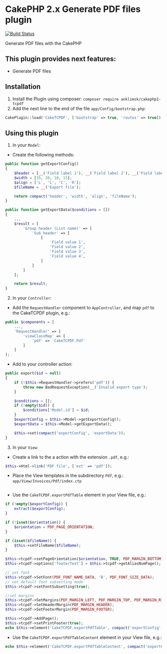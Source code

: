 # CakePHP 2.x Generate PDF files plugin
[![Build Status](https://travis-ci.com/anklimsk/cakephp-tcpdf.svg?branch=master)](https://travis-ci.com/anklimsk/cakephp-tcpdf)

Generate PDF files with the CakePHP

## This plugin provides next features:

- Generate PDF files

## Installation

1. Install the Plugin using composer: `composer require anklimsk/cakephp2-tcpdf`
2. Add the next line to the end of the file `app/Config/bootstrap.php`:
```php
CakePlugin::load('CakeTCPDF', ['bootstrap' => true, 'routes' => true]);
```

## Using this plugin

1. In your `Model`:
  - Create the following methods:
```php
public function getExportConfig()
{
    $header = [__('Field label 1'), __('Field label 2'), __('Field label 3'), __('Field label 4')];
    $width = [35, 20, 10, 15];
    $align = ['L', 'L', 'C', 'R'];
    $fileName = __('Export file');

    return compact('header', 'width', 'align', 'fileName');
}

public function getExportData($conditions = [])
{
    ...
    $result = [
        'Group header (List name)' => [
            'Sub header' => [
                [
                    'Field value 1',
                    'Field value 2',
                    'Field value 3',
                    'Field value 4',
                ]
            ]
        ]
    ];

    return $result;
}
```
2. In your `Controller`:
  - Add the `RequestHandler` component to `AppController`, and map `pdf` to 
    the CakeTCPDF plugin, e.g.:
```php
public $components = [
    ...,
    'RequestHandler' => [
        'viewClassMap' => [
            'pdf' => 'CakeTCPDF.Pdf'
        ]
    ]
);
```
  - Add to your controller action:
```php
public export($id = null)
{
    if (!$this->RequestHandler->prefers('pdf')) {
        throw new BadRequestException(__('Invalid export type');
    }

    $conditions = [];
    if (!empty($id)) {
        $conditions['Model.id'] = $id;
    }
    $exportConfig = $this->Model->getExportConfig();
    $exportData = $this->Model->getExportData();

    $this->set(compact('exportConfig', 'exportData'));
}
```
3. In your `View`:
  - Create a link to the a action with the extension `.pdf`, e.g.:
```php
$this->Html->link('PDF file', ['ext' => 'pdf']);
```
  - Place the View templates in the subdirectory `Pdf`, e.g.:
    `app/View/Invoices/Pdf/index.ctp`
```php
```
  - Use the `CakeTCPDF.exportPdfTable` element in your View file, e.g.:
```php
if (!empty($exportConfig)) {
    extract($exportConfig);
}

if (!isset($orientation)) {
    $orientation = PDF_PAGE_ORIENTATION;
}

if (isset($fileName)) {
    $this->setFileName($fileName);
}

$this->tcpdf->setPageOrientation($orientation, TRUE, PDF_MARGIN_BOTTOM);
$this->tcpdf->options['footerText'] = $this->tcpdf->getAliasNumPage();

// set font
$this->tcpdf->SetFont(PDF_FONT_NAME_DATA, 'B', PDF_FONT_SIZE_DATA);
// set default font subsetting mode
$this->tcpdf->setFontSubsetting(true);

//set margins
$this->tcpdf->SetMargins(PDF_MARGIN_LEFT, PDF_MARGIN_TOP, PDF_MARGIN_RIGHT);
$this->tcpdf->SetHeaderMargin(PDF_MARGIN_HEADER);
$this->tcpdf->SetFooterMargin(PDF_MARGIN_FOOTER);

$this->tcpdf->AddPage();
$this->tcpdf->setPrintFooter(true);
echo $this->element('CakeTCPDF.exportPdfTable', compact('exportConfig', 'exportData'));
```
  - Use the `CakeTCPDF.exportPdfTableContent` element in your View file, e.g.:
```php
echo $this->element('CakeTCPDF.exportPdfTableContent', compact('exportConfig'));
```
